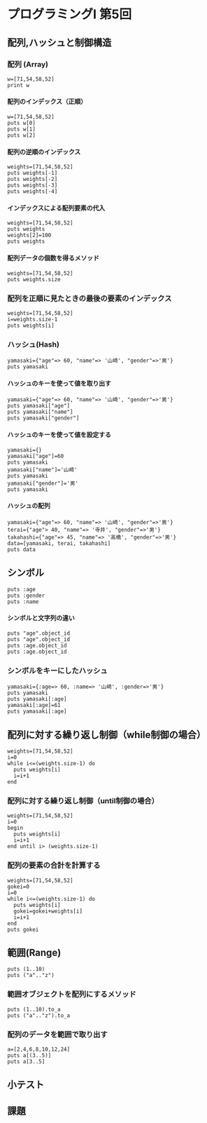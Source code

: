 # プログラミングI 第5回
## 配列,ハッシュと制御構造

### 配列 (Array)

```
w=[71,54,58,52]
print w
```

#### 配列のインデックス（正順）

```
w=[71,54,58,52]
puts w[0]
puts w[1]
puts w[2]
```

#### 配列の逆順のインデックス

```
weights=[71,54,58,52]
puts weights[-1]
puts weights[-2]
puts weights[-3]
puts weights[-4]
```

#### インデックスによる配列要素の代入

```
weights=[71,54,58,52]
puts weights
weights[2]=100
puts weights
```
#### 配列データの個数を得るメソッド

```
weights=[71,54,58,52]
puts weights.size
```

### 配列を正順に見たときの最後の要素のインデックス

```
weights=[71,54,58,52]
i=weights.size-1
puts weights[i] 
```

### ハッシュ(Hash)

```
yamasaki={"age"=> 60, "name"=> '山崎', "gender"=>'男'}
puts yamasaki
```

#### ハッシュのキーを使って値を取り出す

```
yamasaki={"age"=> 60, "name"=> '山崎', "gender"=>'男'}
puts yamasaki["age"]
puts yamasaki["name"]
puts yamasaki["gender"]
```

#### ハッシュのキーを使って値を設定する

```
yamasaki={}
yamasaki["age"]=60
puts yamasaki
yamasaki["name"]='山崎'
puts yamasaki
yamasaki["gender"]='男'
puts yamasaki
```

#### ハッシュの配列

```
yamasaki={"age"=> 60, "name"=> '山崎', "gender"=>'男'}
terai={"age"> 40, "name"=> '寺井', "gender"=>'男'}
takahashi={"age"=> 45, "name"=> '高橋', "gender"=>'男'}
data=[yamasaki, terai, takahashi]
puts data
```

## シンボル

```
puts :age
puts :gender
puts :name
```

#### シンボルと文字列の違い

```
puts "age".object_id
puts "age".object_id
puts :age.object_id
puts :age.object_id
```

### シンボルをキーにしたハッシュ

```
yamasaki={:age=> 60, :name=> '山崎', :gender=>'男'}
puts yamasaki
puts yamasaki[:age]
yamasaki[:age]=61
puts yamasaki[:age]
```

## 配列に対する繰り返し制御（while制御の場合）

```
weights=[71,54,58,52]
i=0
while i<=(weights.size-1) do
  puts weights[i]
  i=i+1
end
```

### 配列に対する繰り返し制御（until制御の場合）

```
weights=[71,54,58,52]
i=0
begin 
  puts weights[i]
  i=i+1
end until i> (weights.size-1)
```

### 配列の要素の合計を計算する

```
weights=[71,54,58,52]
gokei=0
i=0
while i<=(weights.size-1) do
  puts weights[i]
  gokei=gokei+weights[i]
  i=i+1
end
puts gokei
```
## 範囲(Range)

```
puts (1..10)
puts ("a".."z")
```
### 範囲オブジェクトを配列にするメソッド

```
puts (1..10).to_a
puts ("a".."z").to_a
```

### 配列のデータを範囲で取り出す

```
a=[2,4,6,8,10,12,24]
puts a[(3..5)]
puts a[3..5]
```


## 小テスト

## 課題

